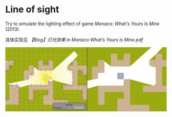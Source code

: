 # Line of sight

Try to simulate the lighting effect of game *Monaco: What's Yours Is Mine* (2013).

具体实现见 *【Blog】灯光效果 in Monaco What’s Yours is Mine.pdf*

![结果](https://raw.githubusercontent.com/tandandanw/line-of-sight/master/Screenshots/result.JPG) 

